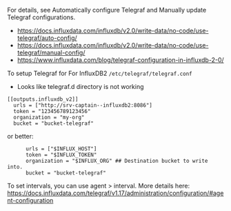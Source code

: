 For details, see Automatically configure Telegraf and Manually update Telegraf configurations.
- https://docs.influxdata.com/influxdb/v2.0/write-data/no-code/use-telegraf/auto-config/
- https://docs.influxdata.com/influxdb/v2.0/write-data/no-code/use-telegraf/manual-config/
- https://www.influxdata.com/blog/telegraf-configuration-in-influxdb-2-0/


To setup Telegraf for For InfluxDB2 `/etc/telegraf/telegraf.conf`
* Looks like telegraf.d directory is not working

```
[[outputs.influxdb_v2]]
  urls = ["http://srv-captain--influxdb2:8086"]
  token = "123456789123456"
  organization = "my-org"
  bucket = "bucket-telegraf"
```

or better:
```
      urls = ["$INFLUX_HOST"]
      token = "$INFLUX_TOKEN"
      organization = "$INFLUX_ORG" ## Destination bucket to write into.
      bucket = "bucket-telegraf"
```

To set intervals, you can use agent > interval. More details here:
https://docs.influxdata.com/telegraf/v1.17/administration/configuration/#agent-configuration
